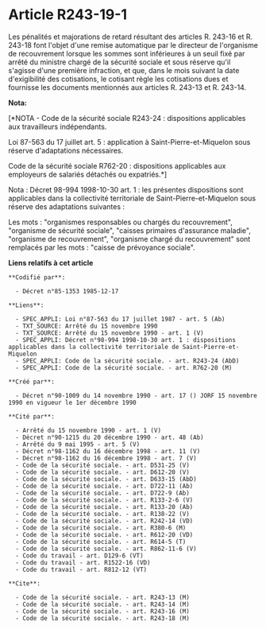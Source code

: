 # Article R243-19-1

Les pénalités et majorations de retard résultant des articles R. 243-16 et R. 243-18 font l'objet d'une remise automatique
par le directeur de l'organisme de recouvrement lorsque les sommes sont inférieures à un seuil fixé par arrêté du ministre
chargé de la sécurité sociale et sous réserve qu'il s'agisse d'une première infraction, et que, dans le mois suivant la date
d'exigibilité des cotisations, le cotisant règle les cotisations dues et fournisse les documents mentionnés aux articles R.
243-13 et R. 243-14.

**Nota:**

[*NOTA - Code de la sécurité sociale R243-24 : dispositions applicables aux travailleurs indépendants.

Loi 87-563 du 17 juillet art. 5 : application à Saint-Pierre-et-Miquelon sous réserve d'adaptations nécessaires.

Code de la sécurité sociale R762-20 : dispositions applicables aux employeurs de salariés détachés ou expatriés.*]

Nota : Décret 98-994 1998-10-30 art. 1 : les présentes dispositions sont applicables dans la collectivité territoriale de
Saint-Pierre-et-Miquelon sous réserve des adaptations suivantes :

Les mots : "organismes responsables ou chargés du recouvrement", "organisme de sécurité sociale", "caisses primaires
d'assurance maladie", "organisme de recouvrement", "organisme chargé du recouvrement" sont remplacés par les mots : "caisse
de prévoyance sociale".

**Liens relatifs à cet article**

	**Codifié par**:

	  - Décret n°85-1353 1985-12-17

	**Liens**:

	  - SPEC_APPLI: Loi n°87-563 du 17 juillet 1987 - art. 5 (Ab)
	  - TXT_SOURCE: Arrêté du 15 novembre 1990
	  - TXT_SOURCE: Arrêté du 15 novembre 1990 - art. 1 (V)
	  - SPEC_APPLI: Décret n°98-994 1998-10-30 art. 1 : dispositions applicables dans la collectivité territoriale de Saint-Pierre-et-Miquelon
	  - SPEC_APPLI: Code de la sécurité sociale. - art. R243-24 (AbD)
	  - SPEC_APPLI: Code de la sécurité sociale. - art. R762-20 (M)

	**Créé par**:

	  - Décret n°90-1009 du 14 novembre 1990 - art. 17 () JORF 15 novembre 1990 en vigueur le 1er décembre 1990

	**Cité par**:

	  - Arrêté du 15 novembre 1990 - art. 1 (V)
	  - Décret n°90-1215 du 20 décembre 1990 - art. 48 (Ab)
	  - Arrêté du 9 mai 1995 - art. 5 (V)
	  - Décret n°98-1162 du 16 décembre 1998 - art. 11 (V)
	  - Décret n°98-1162 du 16 décembre 1998 - art. 7 (V)
	  - Code de la sécurité sociale. - art. D531-25 (V)
	  - Code de la sécurité sociale. - art. D612-20 (V)
	  - Code de la sécurité sociale. - art. D633-15 (AbD)
	  - Code de la sécurité sociale. - art. D722-11 (Ab)
	  - Code de la sécurité sociale. - art. D722-9 (Ab)
	  - Code de la sécurité sociale. - art. R133-2-6 (V)
	  - Code de la sécurité sociale. - art. R133-20 (Ab)
	  - Code de la sécurité sociale. - art. R138-22 (V)
	  - Code de la sécurité sociale. - art. R242-14 (VD)
	  - Code de la sécurité sociale. - art. R380-6 (M)
	  - Code de la sécurité sociale. - art. R612-20 (VD)
	  - Code de la sécurité sociale. - art. R614-5 (T)
	  - Code de la sécurité sociale. - art. R862-11-6 (V)
	  - Code du travail - art. D129-6 (VT)
	  - Code du travail - art. R1522-16 (VD)
	  - Code du travail - art. R812-12 (VT)

	**Cite**:

	  - Code de la sécurité sociale. - art. R243-13 (M)
	  - Code de la sécurité sociale. - art. R243-14 (M)
	  - Code de la sécurité sociale. - art. R243-16 (M)
	  - Code de la sécurité sociale. - art. R243-18 (M)
